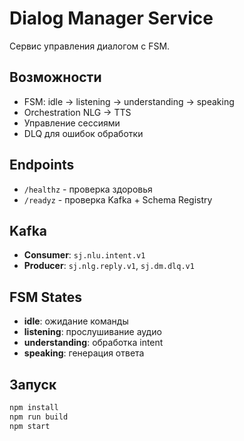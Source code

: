 # Dialog Manager Service

Сервис управления диалогом с FSM.

## Возможности

- FSM: idle → listening → understanding → speaking
- Orchestration NLG → TTS
- Управление сессиями
- DLQ для ошибок обработки

## Endpoints

- `/healthz` - проверка здоровья
- `/readyz` - проверка Kafka + Schema Registry

## Kafka

- **Consumer**: `sj.nlu.intent.v1`
- **Producer**: `sj.nlg.reply.v1`, `sj.dm.dlq.v1`

## FSM States

- **idle**: ожидание команды
- **listening**: прослушивание аудио
- **understanding**: обработка intent
- **speaking**: генерация ответа

## Запуск

```bash
npm install
npm run build
npm start
```
